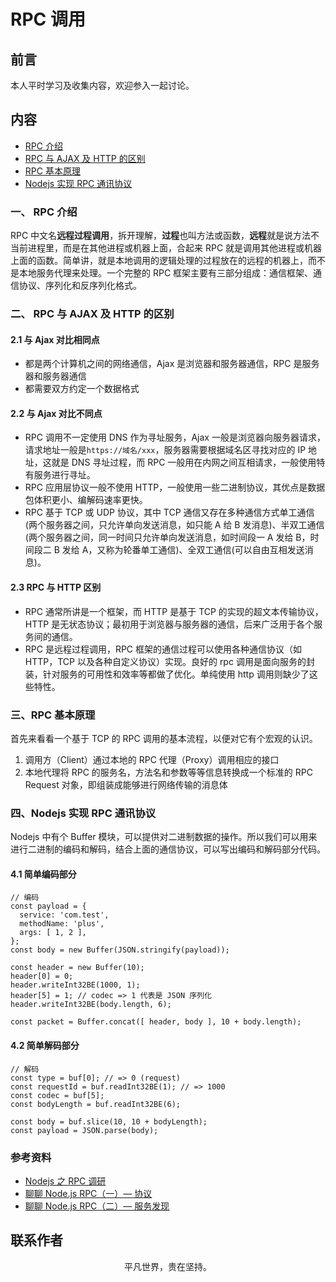 # RPC 调用

## 前言

本人平时学习及收集内容，欢迎参入一起讨论。

## 内容

- [RPC 介绍](#一、-rpc-介绍)
- [RPC 与 AJAX 及 HTTP 的区别](#二、-rpc-与-ajax-及-http-的区别)
- [RPC 基本原理](#三、rpc-基本原理)
- [Nodejs 实现 RPC 通讯协议](#四、Nodejs-实现-RPC-通讯协议)

### 一、 RPC 介绍

RPC 中文名**远程过程调用**，拆开理解，**过程**也叫方法或函数，**远程**就是说方法不当前进程里，而是在其他进程或机器上面，合起来 RPC 就是调用其他进程或机器上面的函数。简单讲，就是本地调用的逻辑处理的过程放在的远程的机器上，而不是本地服务代理来处理。一个完整的 RPC 框架主要有三部分组成：通信框架、通信协议、序列化和反序列化格式。

### 二、 RPC 与 AJAX 及 HTTP 的区别

#### 2.1 与 Ajax 对比相同点

- 都是两个计算机之间的网络通信，Ajax 是浏览器和服务器通信，RPC 是服务器和服务器通信
- 都需要双方约定一个数据格式

#### 2.2 与 Ajax 对比不同点

- RPC 调用不一定使用 DNS 作为寻址服务，Ajax 一般是浏览器向服务器请求，请求地址一般是`https://域名/xxx`，服务器需要根据域名区寻找对应的 IP 地址，这就是 DNS 寻址过程，而 RPC 一般用在内网之间互相请求，一般使用特有服务进行寻址。
- RPC 应用层协议一般不使用 HTTP，一般使用一些二进制协议，其优点是数据包体积更小、编解码速率更快。
- RPC 基于 TCP 或 UDP 协议，其中 TCP 通信又存在多种通信方式单工通信(两个服务器之间，只允许单向发送消息，如只能 A 给 B 发消息)、半双工通信(两个服务器之间，同一时间只允许单向发送消息，如时间段一 A 发给 B，时间段二 B 发给 A，又称为轮番单工通信)、全双工通信(可以自由互相发送消息)。

#### 2.3 RPC 与 HTTP 区别

- RPC 通常所讲是一个框架，而 HTTP 是基于 TCP 的实现的超文本传输协议，HTTP 是无状态协议；最初用于浏览器与服务器的通信，后来广泛用于各个服务间的通信。
- RPC 是远程过程调用，RPC 框架的通信过程可以使用各种通信协议（如 HTTP，TCP 以及各种自定义协议）实现。良好的 rpc 调用是面向服务的封装，针对服务的可用性和效率等都做了优化。单纯使用 http 调用则缺少了这些特性。

### 三、RPC 基本原理

首先来看看一个基于 TCP 的 RPC 调用的基本流程，以便对它有个宏观的认识。

1. 调用方（Client）通过本地的 RPC 代理（Proxy）调用相应的接口
2. 本地代理将 RPC 的服务名，方法名和参数等等信息转换成一个标准的 RPC Request 对象，即组装成能够进行网络传输的消息体

### 四、Nodejs 实现 RPC 通讯协议

Nodejs 中有个 Buffer 模块，可以提供对二进制数据的操作。所以我们可以用来进行二进制的编码和解码，结合上面的通信协议，可以写出编码和解码部分代码。

#### 4.1 简单编码部分

```
// 编码
const payload = {
  service: 'com.test',
  methodName: 'plus',
  args: [ 1, 2 ],
};
const body = new Buffer(JSON.stringify(payload));

const header = new Buffer(10);
header[0] = 0;
header.writeInt32BE(1000, 1);
header[5] = 1; // codec => 1 代表是 JSON 序列化
header.writeInt32BE(body.length, 6);

const packet = Buffer.concat([ header, body ], 10 + body.length);
```

#### 4.2 简单解码部分

```
// 解码
const type = buf[0]; // => 0 (request)
const requestId = buf.readInt32BE(1); // => 1000
const codec = buf[5];
const bodyLength = buf.readInt32BE(6);

const body = buf.slice(10, 10 + bodyLength);
const payload = JSON.parse(body);
```

### 参考资料

- [Nodejs 之 RPC 调研](https://shopee-sc.github.io/blog/2019/11/22/rpc)
- [聊聊 Node.js RPC（一）— 协议](https://zhuanlan.zhihu.com/p/38012481)
- [聊聊 Node.js RPC（二）— 服务发现](https://zhuanlan.zhihu.com/p/40606909)

## 联系作者

<div align="center">
    <p>
        平凡世界，贵在坚持。
    </p>
    <img :src="$withBase('/about/contact.png')" />
</div>
